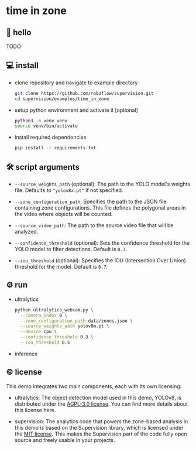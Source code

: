 # time in zone

## 👋 hello

TODO

## 💻 install

- clone repository and navigate to example directory

  ```bash
  git clone https://github.com/roboflow/supervision.git
  cd supervision/examples/time_in_zone
  ```

- setup python environment and activate it [optional]

  ```bash
  python3 -m venv venv
  source venv/bin/activate
  ```

- install required dependencies

  ```bash
  pip install -r requirements.txt
  ```
  
## 🛠️ script arguments

  - `--source_weights_path` (optional): The path to the YOLO model's weights file.
    Defaults to `"yolov8x.pt"` if not specified.

  - `--zone_configuration_path`: Specifies the path to the JSON file containing zone
    configurations. This file defines the polygonal areas in the video where objects will
    be counted.
  - `--source_video_path`: The path to the source video file that will be analyzed.
  - `--confidence_threshold` (optional): Sets the confidence threshold for the YOLO model
    to filter detections. Default is `0.3`.
  - `--iou_threshold` (optional): Specifies the IOU (Intersection Over Union) threshold
    for the model. Default is `0.7`.

## ⚙️ run

- ultralytics

    ```bash
    python ultralytics_webcam.py \
      --camera_index 0 \
      --zone_configuration_path data/zones.json \
      --source_weights_path yolov8m.pt \
      --device cpu \
      --confidence_threshold 0.3 \
      --iou_threshold 0.5
    ```
  
- inference

## © license

This demo integrates two main components, each with its own licensing:

- ultralytics: The object detection model used in this demo, YOLOv8, is distributed
  under the [AGPL-3.0 license](https://github.com/ultralytics/ultralytics/blob/main/LICENSE).
  You can find more details about this license here.

- supervision: The analytics code that powers the zone-based analysis in this demo is
  based on the Supervision library, which is licensed under the
  [MIT license](https://github.com/roboflow/supervision/blob/develop/LICENSE.md). This
  makes the Supervision part of the code fully open source and freely usable in your
  projects.
